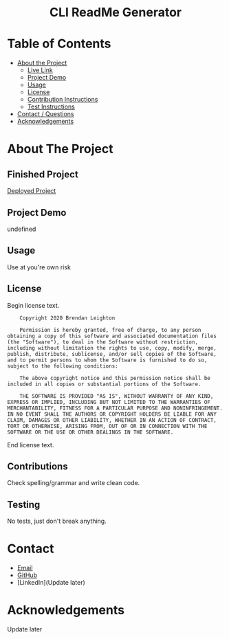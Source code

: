 
  <!-- PROJECT TITLE -->
  <br />
  <p align="center">
    <h1 align="center">CLI ReadMe Generator</h1>
  </p>
  
  
  
  <!-- TABLE OF CONTENTS -->
  # Table of Contents
  
  * [About the Project](#about-the-project)
      * [Live Link](#finished-project)
      * [Project Demo](#project-demo)
      * [Usage](#usage)
      * [License](#license)
      * [Contribution Instructions](#contributions)
      * [Test Instructions](#testing)
  * [Contact / Questions](#contact)
  * [Acknowledgements](#acknowledgements)
  
  
  
  <!-- ABOUT THE PROJECT -->
  # About The Project
  
  ## Finished Project 
  
  <!-- Add deployed link when available -->
  [Deployed Project](http://www.example.com) 
  
  
  ## Project Demo 
  
  undefined

  ## Usage 

  Use at you're own risk

  ## License 
  
  Begin license text.
        
        Copyright 2020 Brendan Leighton
  
        Permission is hereby granted, free of charge, to any person obtaining a copy of this software and associated documentation files (the "Software"), to deal in the Software without restriction, including without limitation the rights to use, copy, modify, merge, publish, distribute, sublicense, and/or sell copies of the Software, and to permit persons to whom the Software is furnished to do so, subject to the following conditions:

        The above copyright notice and this permission notice shall be included in all copies or substantial portions of the Software.

        THE SOFTWARE IS PROVIDED "AS IS", WITHOUT WARRANTY OF ANY KIND, EXPRESS OR IMPLIED, INCLUDING BUT NOT LIMITED TO THE WARRANTIES OF MERCHANTABILITY, FITNESS FOR A PARTICULAR PURPOSE AND NONINFRINGEMENT. IN NO EVENT SHALL THE AUTHORS OR COPYRIGHT HOLDERS BE LIABLE FOR ANY CLAIM, DAMAGES OR OTHER LIABILITY, WHETHER IN AN ACTION OF CONTRACT, TORT OR OTHERWISE, ARISING FROM, OUT OF OR IN CONNECTION WITH THE SOFTWARE OR THE USE OR OTHER DEALINGS IN THE SOFTWARE.

    

  End license text.

  ## Contributions 

  Check spelling/grammar and write clean code.

  ## Testing 
  
  No tests, just don't break anything.

  <!-- CONTACT -->
  # Contact 
  
  * [Email](Br3ndan.l8n@gmail.com)
  * [GitHub](https://github.com/BR3NDAN-L8N)
  * [LinkedIn](Update later)
  
  
  
  <!-- ACKNOWLEDGEMENTS -->
  # Acknowledgements 
  Update later
  
  
